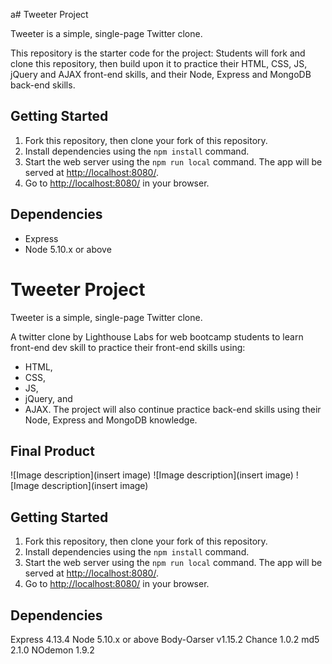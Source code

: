 a# Tweeter Project

Tweeter is a simple, single-page Twitter clone.

This repository is the starter code for the project: Students will fork and clone this repository, then build upon it to practice their HTML, CSS, JS, jQuery and AJAX front-end skills, and their Node, Express and MongoDB back-end skills.

## Getting Started

1. Fork this repository, then clone your fork of this repository.
2. Install dependencies using the `npm install` command.
3. Start the web server using the `npm run local` command. The app will be served at <http://localhost:8080/>.
4. Go to <http://localhost:8080/> in your browser.

## Dependencies

- Express
- Node 5.10.x or above

# Tweeter Project
Tweeter is a simple, single-page Twitter clone.

A twitter clone by Lighthouse Labs for web bootcamp students to learn front-end dev skill to practice their front-end skills using:
- HTML,
- CSS,
- JS,
- jQuery, and 
- AJAX.
The project will also continue practice back-end skills using their Node, Express and MongoDB knowledge.

## Final Product

![Image description](insert image)
![Image description](insert image)
![Image description](insert image)

## Getting Started
1. Fork this repository, then clone your fork of this repository.
2. Install dependencies using the `npm install` command.
3. Start the web server using the `npm run local` command. The app will be served at <http://localhost:8080/>.
4. Go to <http://localhost:8080/> in your browser.

## Dependencies
Express 4.13.4
Node 5.10.x or above
Body-Oarser v1.15.2
Chance 1.0.2
md5 2.1.0
NOdemon 1.9.2
